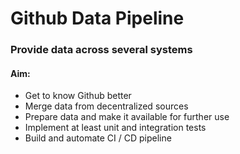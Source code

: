 # Github Data Pipeline

### Provide data across several systems

#### Aim:

- Get to know Github better
- Merge data from decentralized sources
- Prepare data and make it available for further use
- Implement at least unit and integration tests
- Build and automate CI / CD pipeline
